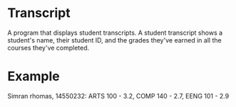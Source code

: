 # Transcript
A program that displays student transcripts.
A student transcript shows a student's name, their student ID, and the grades they've earned in all the courses they've completed. 

# Example
Simran rhomas, 14550232: ARTS 100 - 3.2, COMP 140 - 2.7, EENG 101 - 2.9
